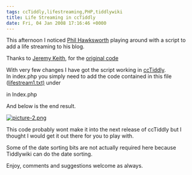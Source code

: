 ```yaml
---
tags: ccTiddly,lifestreaming,PHP,tiddlywiki
title: Life Streaming in ccTiddly
date: Fri, 04 Jan 2008 17:16:46 +0000
---
```

This afternoon I noticed [Phil Hawksworth](http://www.hawksworx.com/journal/ "http://www.hawksworx.com/journal/") playing around with a script to add a life streaming to his blog.  
  
Thanks to [Jeremy Keith](http://adactio.com/ "http://adactio.com/"), for the [original code](http://adactio.com/extras/stream/stream.phps "http://adactio.com/extras/stream/stream.phps")  
  
With very few changes I have got the script working in [ccTiddly](http://cctiddly.sourceforge.net/).  
In index.php you simply need to add the code contained in this file ([lifestream1.txt)](https://simonmcmanus.files.wordpress.com/2008/01/lifestream1.txt "lifestream1.txt") under  
  
<div id="storeArea">  
  
in Index.php  
  
And below is the end result.  
  
[![picture-2.png](https://simonmcmanus.files.wordpress.com/2008/01/picture-2.png)](https://simonmcmanus.files.wordpress.com/2008/01/picture-2.png "picture-2.png")  
  
This code probably wont make it into the next release of ccTiddly but I thought I would get it out there for you to play with.  
  
Some of the date sorting bits are not actually required here because Tiddlywiki can do the date sorting.  
  
Enjoy, comments and suggestions welcome as always.
